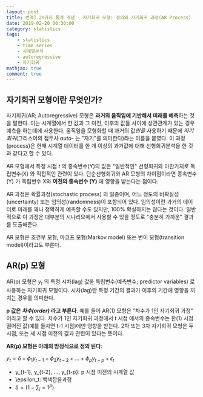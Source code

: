 ```yaml
---
layout: post
title: 번역] 29가지 통계 개념 - 자기회귀 모형: 정의와 자기회귀 과정(AR Process)
date: 2019-02-20 00:30:00
category: statistics
tags:
    - statistics
    - time series
    - 시계열분석
    - autoregressive
    - 자기회귀
mathjax: true
comment: true
---
```


## 자기회귀 모형이란 무엇인가?

자기회귀(AR; Autoregressive) 모형은 **과거의 움직임에 기반해서 미래를 예측**하는 것을 말한다.
이는 시계열에서 한 값과 그 이전, 이후의 값들 사이에 상관관계가 있는 경우 예측을 하는데에 사용한다.
움직임을 모형화할 때 과거의 값*만을* 사용하기 때문에 *자기회귀*(그리스어의 접두사 *auto-* 는 "자기"를 의미한다)라는 이름을 붙였다.
이 과정(process)은 현재 시계열 데이터를 한 개 이상의 과거값에 대해 선형회귀분석을 한 것과 같다고 할 수 있다.

AR 모형에서 특정 시점 *t* 의 종속변수(Y)의 값은 "일반적인" 선형회귀와 마찬가지로 독립변수(X) 와 직접적인 관련이 있다.
단순선형회귀와 AR 모형의 차이점이라면 종속변수(Y) 가 독립변수 X와 **이전의 종속변수 (Y)** 에 영향을 받는다는 점이다.

AR 과정은 확률과정(stochastic process) 의 일종이며, 어느 정도의 비확실성(uncertainty) 또는 임의성(randomness)이 포함되어 있다.
임의성이란 과거의 데이터로 미래를 꽤나 정확하게 예측할 수도 있지만, 100% 확실하지는 않다는 것이다.
일반적으로 이 과정은 대부분의 시나리오에서 사용할 수 있을 정도로 "충분히 가까운" 결과를 도출해준다.

AR 모형은 조건부 모형, 마코프 모형(Markov model) 또는 변이 모형(transition model)이라고도 부른다.

## AR(p) 모형

AR(p) 모형은 $y_t$ 의 특정 시차(lag) 값을 독립변수(예측변수; predictor variables) 로 사용하는 자기회귀 모형이다.
시차(lag)란 특정 기간의 결과가 이후의 기간에 영향을 끼치는 경우를 의미한다.

**p 값은 *차수(order)* 라고 부른다**.
예를 들어 AR(1) 모형은 "차수가 1인 자기회귀 과정" 이라고 할 수 있다.
차수가 1인 자기회귀 과정에서 *t* 시점 에서의 종속변수는 한(1) 시점 떨어진 값(예를 들자면 t-1 시점)에만 영향을 받는다.
2차 또는 3차 자기회귀 모형은 두 시점, 또는 세 시점 이전의 값과 관련이 있다는 뜻이다.

**AR(p) 모형은 아래의 방정식으로 정의 된다**:

$y_t = \delta + \phi_1 y_{t-1} + \phi_2 y_{t-2} + ... + \phi_p y_{t-p} + \epsilon_t$

* y_{t-1}, y_{t-2}, ..., y_{t-p}: p 시점 이전의 시계열 값
* \epsilon_t: 백색잡음과정
* $\delta = (1 - \sum_i=1^p)$
